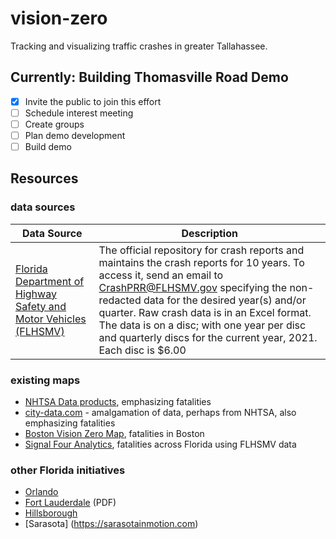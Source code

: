 # vision-zero
Tracking and visualizing traffic crashes in greater Tallahassee.

## Currently: Building Thomasville Road Demo
- [x] Invite the public to join this effort
- [ ] Schedule interest meeting
- [ ] Create groups
- [ ] Plan demo development
- [ ] Build demo

## Resources

### data sources
| Data Source | Description |
| ------------- | ------------- |
| [Florida Department of Highway Safety and Motor Vehicles (FLHSMV)](https://www.flhsmv.gov/traffic-crash-reports/crash-dashboard/)  | The official repository for crash reports and maintains the crash reports for 10 years. To access it, send an email to CrashPRR@FLHSMV.gov specifying the non-redacted data for the desired year(s) and/or quarter. Raw crash data is in an Excel format. The data is on a disc; with one year per disc and quarterly discs for the current year, 2021. Each disc is $6.00  |

### existing maps
- [NHTSA Data products](https://cdan.nhtsa.gov/), emphasizing fatalities
- [city-data.com](https://www.city-data.com/accidents/acc-Tallahassee-Florida.html) - amalgamation of data, perhaps from NHTSA, also emphasizing fatalities
- [Boston Vision Zero Map](https://apps.boston.gov/vision-zero/), fatalities in Boston
- [Signal Four Analytics](http://signal4analytics.com), fatalities across Florida using FLHSMV data

### other Florida initiatives
- [Orlando](https://www.orlando.gov/Initiatives/Vision-Zero)
- [Fort Lauderdale](https://www.fortlauderdale.gov/home/showdocument?id=12497) (PDF)
- [Hillsborough](https://planhillsborough.org/vision-zero/)
- [Sarasota] (https://sarasotainmotion.com)
